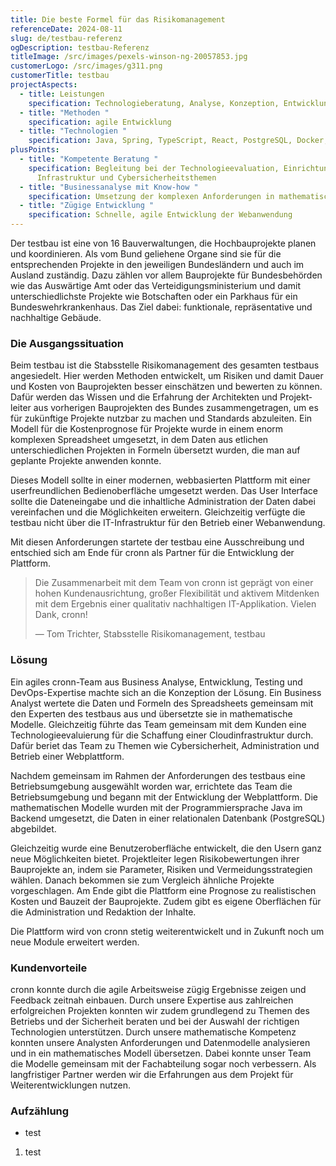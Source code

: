 ```yaml
---
title: Die beste Formel für das Risikomanagement
referenceDate: 2024-08-11
slug: de/testbau-referenz
ogDescription: testbau-Referenz
titleImage: /src/images/pexels-winson-ng-20057853.jpg
customerLogo: /src/images/g311.png
customerTitle: testbau
projectAspects:
  - title: Leistungen
    specification: Technologie­beratung, Analyse, Konzeption, Entwicklung
  - title: "Methoden "
    specification: agile Entwicklung
  - title: "Technologien "
    specification: Java, Spring, TypeScript, React, PostgreSQL, Docker, Kubernetes
plusPoints:
  - title: "Kompetente Beratung "
    specification: Begleitung bei der Technologie­evaluation, Einrichtung der
      Infrastruktur und Cybersicherheits­themen
  - title: "Businessanalyse mit Know-how "
    specification: Umsetzung der komplexen Anforderungen in mathematische Modelle
  - title: "Zügige Entwicklung "
    specification: Schnelle, agile Entwicklung der Webanwendung
---
```

Der  testbau ist eine von 16 Bauverwaltungen, die  Hochbauprojekte planen und koordinieren. Als vom Bund geliehene Organe sind sie für die entsprechenden Projekte in den jeweiligen Bundesländern und auch im Ausland zuständig. Dazu zählen vor allem Bauprojekte für Bundesbehörden wie das Auswärtige Amt oder das Verteidigungsministerium und damit unterschiedlichste Projekte wie Botschaften oder ein Parkhaus für ein Bundeswehrkrankenhaus. Das Ziel dabei: funktionale, repräsentative und nachhaltige Gebäude.



### Die Ausgangssituation

Beim testbau ist die Stabsstelle Risiko­management des gesamten testbaus angesiedelt. Hier werden Methoden entwickelt, um Risiken und damit Dauer und Kosten von Bauprojekten besser einschätzen und bewerten zu können. Dafür werden das Wissen und die Erfahrung der Architekten und Projekt­leiter aus vorherigen Bauprojekten des Bundes zusammengetragen, um es für zukünftige Projekte nutzbar zu machen und Standards abzuleiten. Ein Modell für die Kosten­prognose für Projekte wurde in einem enorm komplexen Spreadsheet umgesetzt, in dem Daten aus etlichen unterschiedlichen Projekten in Formeln übersetzt wurden, die man auf geplante Projekte anwenden konnte.

Dieses Modell sollte in einer modernen, webbasierten Plattform mit einer userfreundlichen Bedien­oberfläche umgesetzt werden. Das User Interface sollte die Dateneingabe und die inhaltliche Administration der Daten dabei vereinfachen und die Möglichkeiten erweitern. Gleichzeitig verfügte die testbau nicht über die IT-Infrastruktur für den Betrieb einer Webanwendung.

Mit diesen Anforderungen startete der testbau eine Ausschreibung und entschied sich am Ende für cronn als Partner für die Entwicklung der Plattform.



> Die Zusammenarbeit mit dem Team von cronn ist geprägt von einer hohen Kundenausrichtung, großer Flexibilität und aktivem Mitdenken mit dem Ergebnis einer qualitativ nachhaltigen IT-Applikation. Vielen Dank, cronn!
>
> — Tom Trichter, Stabsstelle Risikomanagement, testbau



### Lösung

Ein agiles cronn-Team aus Business Analyse, Entwicklung, Testing und DevOps-Expertise machte sich an die Konzeption der Lösung. Ein Business Analyst wertete die Daten und Formeln des Spreadsheets gemeinsam mit den Experten des testbaus aus und übersetzte sie in mathematische Modelle. Gleichzeitig führte das Team gemeinsam mit dem Kunden eine Technologie­evaluierung für die Schaffung einer Cloud­infrastruktur durch. Dafür beriet das Team zu Themen wie Cyber­sicherheit, Administration und Betrieb einer Webplattform.

Nachdem gemeinsam im Rahmen der Anforderungen des testbaus eine Betriebs­umgebung ausgewählt worden war, errichtete das Team die Betriebsumgebung und begann mit der Entwicklung der Webplattform. Die mathematischen Modelle wurden mit der Programmier­sprache Java im Backend umgesetzt, die Daten in einer relationalen Datenbank (PostgreSQL) abgebildet.

Gleichzeitig wurde eine Benutzer­oberfläche entwickelt, die den Usern ganz neue Möglichkeiten bietet. Projektleiter legen Risikobewertungen ihrer Bauprojekte an, indem sie Parameter, Risiken und Vermeidungs­strategien wählen. Danach bekommen sie zum Vergleich ähnliche Projekte vorgeschlagen. Am Ende gibt die Plattform eine Prognose zu realistischen Kosten und Bauzeit der Bauprojekte. Zudem gibt es eigene Oberflächen für die Administration und Redaktion der Inhalte.

Die Plattform wird von cronn stetig weiterentwickelt und in Zukunft noch um neue Module erweitert werden.



### Kundenvorteile

cronn konnte durch die agile Arbeits­weise zügig Ergebnisse zeigen und Feedback zeitnah einbauen. Durch unsere Expertise aus zahlreichen erfolgreichen Projekten konnten wir zudem grundlegend zu Themen des Betriebs und der Sicherheit beraten und bei der Auswahl der richtigen Technologien unterstützen. Durch unsere mathematische Kompetenz konnten unsere Analysten Anforderungen und Datenmodelle analysieren und in ein mathematisches Modell übersetzen. Dabei konnte unser Team die Modelle gemeinsam mit der Fachabteilung sogar noch verbessern. Als langfristiger Partner werden wir die Erfahrungen aus dem Projekt für Weiterentwicklungen nutzen.



### Aufzählung

* test

1.  test
